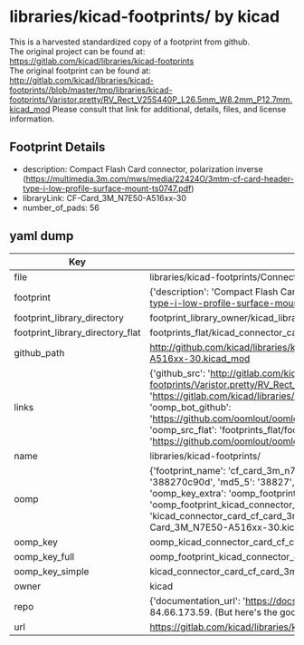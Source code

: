 # libraries/kicad-footprints/ by kicad  
This is a harvested standardized copy of a footprint from github.  
The original project can be found at:  
https://gitlab.com/kicad/libraries/kicad-footprints  
The original footprint can be found at:
http://gitlab.com/kicad/libraries/kicad-footprints//blob/master/tmp/libraries/kicad-footprints/Varistor.pretty/RV_Rect_V25S440P_L26.5mm_W8.2mm_P12.7mm.kicad_mod
Please consult that link for additional, details, files, and license information.  
## Footprint Details
* description: Compact Flash Card connector, polarization inverse (https://multimedia.3m.com/mws/media/22424O/3mtm-cf-card-header-type-i-low-profile-surface-mount-ts0747.pdf)  
* libraryLink: CF-Card_3M_N7E50-A516xx-30  
* number_of_pads: 56  
## yaml dump  
| Key | Value |  
| --- | --- |  
| file | libraries/kicad-footprints/Connector_Card.pretty/CF-Card_3M_N7E50-A516xx-30.kicad_mod |  
| footprint | {'description': 'Compact Flash Card connector, polarization inverse (https://multimedia.3m.com/mws/media/22424O/3mtm-cf-card-header-type-i-low-profile-surface-mount-ts0747.pdf)', 'libraryLink': 'CF-Card_3M_N7E50-A516xx-30', 'number_of_pads': 56} |  
| footprint_library_directory | footprint_library_owner/kicad_libraries/kicad-footprints/ |  
| footprint_library_directory_flat | footprints_flat/kicad_connector_card_cf_card_3m_n7e50_a516xx_30/working |  
| github_path | http://github.com/kicad/libraries/kicad-footprints//blob/master/tmp/libraries/kicad-footprints/Connector_Card.pretty/CF-Card_3M_N7E50-A516xx-30.kicad_mod |  
| links | {'github_src': 'http://gitlab.com/kicad/libraries/kicad-footprints//blob/master/tmp/libraries/kicad-footprints/Varistor.pretty/RV_Rect_V25S440P_L26.5mm_W8.2mm_P12.7mm.kicad_mod', 'github_src_repo': 'https://gitlab.com/kicad/libraries/kicad-footprints', 'oomp_bot': 'footprints/kicad_connector_card_cf_card_3m_n7e50_a516xx_30/working', 'oomp_bot_github': 'https://github.com/oomlout/oomlout_oomp_footprint_bot/tree/main/footprints/kicad_connector_card_cf_card_3m_n7e50_a516xx_30/working', 'oomp_src_flat': 'footprints_flat/footprints_flat/kicad_connector_card_cf_card_3m_n7e50_a516xx_30/working', 'oomp_src_flat_github': 'https://github.com/oomlout/oomlout_oomp_footprint_src/tree/main/footprints_flat/kicad_connector_card_cf_card_3m_n7e50_a516xx_30/working'} |  
| name | libraries/kicad-footprints/ |  
| oomp | {'footprint_name': 'cf_card_3m_n7e50_a516xx_30', 'library_name': 'connector_card', 'md5': '388270c90d1f4d929422aa7850009f3a', 'md5_10': '388270c90d', 'md5_5': '38827', 'md5_6': '388270', 'oomp_key': 'oomp_kicad_connector_card_cf_card_3m_n7e50_a516xx_30', 'oomp_key_extra': 'oomp_footprint_kicad_connector_card_cf_card_3m_n7e50_a516xx_30', 'oomp_key_full': 'oomp_footprint_kicad_connector_card_cf_card_3m_n7e50_a516xx_30_388270', 'oomp_key_simple': 'kicad_connector_card_cf_card_3m_n7e50_a516xx_30', 'original_filename': 'libraries/kicad-footprints/Connector_Card.pretty/CF-Card_3M_N7E50-A516xx-30.kicad_mod', 'owner_name': 'kicad'} |  
| oomp_key | oomp_kicad_connector_card_cf_card_3m_n7e50_a516xx_30 |  
| oomp_key_full | oomp_footprint_kicad_connector_card_cf_card_3m_n7e50_a516xx_30 |  
| oomp_key_simple | kicad_connector_card_cf_card_3m_n7e50_a516xx_30 |  
| owner | kicad |  
| repo | {'documentation_url': 'https://docs.github.com/rest/overview/resources-in-the-rest-api#rate-limiting', 'message': "API rate limit exceeded for 84.66.173.59. (But here's the good news: Authenticated requests get a higher rate limit. Check out the documentation for more details.)"} |  
| url | https://gitlab.com/kicad/libraries/kicad-footprints |  

